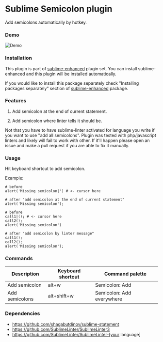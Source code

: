# Sublime Semicolon plugin

Add semicolons automatically by hotkey.

### Demo

![Demo](https://raw.github.com/shagabutdinov/sublime-semicolon/master/demo/demo.gif "Demo")


### Installation

This plugin is part of [sublime-enhanced](http://github.com/shagabutdinov/sublime-enhanced)
plugin set. You can install sublime-enhanced and this plugin will be installed
automatically.

If you would like to install this package separately check "Installing packages
separately" section of [sublime-enhanced](http://github.com/shagabutdinov/sublime-enhanced)
package.


### Features

1. Add semicolon at the end of current statement.

2. Add semicolon where linter tells it should be.

Not that you have to have sublime-linter activated for language you write if you
want to use "add all semicolons". Plugin was tested with php/javascript linters
and likely will fail to work with other. If it'll happen please open an issue
and make a pull request if you are able to fix it manually.

### Usage

Hit keyboard shortcut to add semicolon.

Example:

  ```
  # before
  alert('Missing semicolon|') # <- cursor here

  # after "add semicolon at the end of current statement"
  alert('Missing semicolon');

  # before
  call1|(); # <- cursor here
  call2();
  alert('Missing semicolon')

  # after "add semicolon by linter message"
  call1();
  call2();
  alert('Missing semicolon');
  ```


### Commands

| Description       | Keyboard shortcut | Command palette           |
|-------------------|-------------------|---------------------------|
| Add semicolon     | alt+w             | Semicolon: Add            |
| Add semicolons    | alt+shift+w       | Semicolon: Add everywhere |


### Dependencies

- https://github.com/shagabutdinov/sublime-statement
- https://github.com/SublimeLinter/SublimeLinter3
- https://github.com/SublimeLinter/SublimeLinter-[your language]